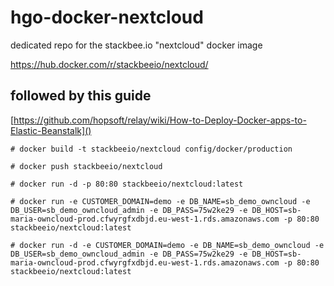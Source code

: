 # hgo-docker-nextcloud
dedicated repo for the stackbee.io "nextcloud" docker image

https://hub.docker.com/r/stackbeeio/nextcloud/

## followed by this guide
[https://github.com/hopsoft/relay/wiki/How-to-Deploy-Docker-apps-to-Elastic-Beanstalk]()

```
# docker build -t stackbeeio/nextcloud config/docker/production

# docker push stackbeeio/nextcloud

# docker run -d -p 80:80 stackbeeio/nextcloud:latest

# docker run -e CUSTOMER_DOMAIN=demo -e DB_NAME=sb_demo_owncloud -e DB_USER=sb_demo_owncloud_admin -e DB_PASS=75w2ke29 -e DB_HOST=sb-maria-owncloud-prod.cfwyrgfxdbjd.eu-west-1.rds.amazonaws.com -p 80:80 stackbeeio/nextcloud:latest

# docker run -d -e CUSTOMER_DOMAIN=demo -e DB_NAME=sb_demo_owncloud -e DB_USER=sb_demo_owncloud_admin -e DB_PASS=75w2ke29 -e DB_HOST=sb-maria-owncloud-prod.cfwyrgfxdbjd.eu-west-1.rds.amazonaws.com -p 80:80 stackbeeio/nextcloud:latest
```